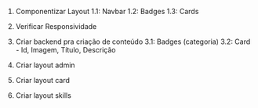 1. Componentizar Layout 
  1.1: Navbar
  1.2: Badges
  1.3: Cards

2. Verificar Responsividade
3. Criar backend pra criação de conteúdo
  3.1: Badges (categoria)
  3.2: Card - Id, Imagem, Título, Descrição

4. Criar layout admin
5. Criar layout card
6. Criar layout skills